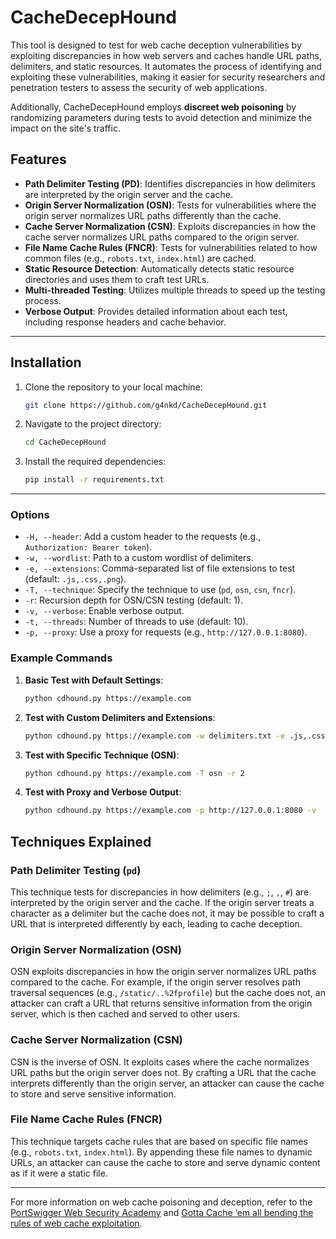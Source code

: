 # CacheDecepHound

This tool is designed to test for web cache deception vulnerabilities by exploiting discrepancies in how web servers and caches handle URL paths, delimiters, and static resources. It automates the process of identifying and exploiting these vulnerabilities, making it easier for security researchers and penetration testers to assess the security of web applications.

Additionally, CacheDecepHound employs **discreet web poisoning** by randomizing parameters during tests to avoid detection and minimize the impact on the site's traffic.

## Features

- **Path Delimiter Testing (PD)**: Identifies discrepancies in how delimiters are interpreted by the origin server and the cache.
- **Origin Server Normalization (OSN)**: Tests for vulnerabilities where the origin server normalizes URL paths differently than the cache.
- **Cache Server Normalization (CSN)**: Exploits discrepancies in how the cache server normalizes URL paths compared to the origin server.
- **File Name Cache Rules (FNCR)**: Tests for vulnerabilities related to how common files (e.g., `robots.txt`, `index.html`) are cached.
- **Static Resource Detection**: Automatically detects static resource directories and uses them to craft test URLs.
- **Multi-threaded Testing**: Utilizes multiple threads to speed up the testing process.
- **Verbose Output**: Provides detailed information about each test, including response headers and cache behavior.

---

## Installation

1. Clone the repository to your local machine:
   ```bash
   git clone https://github.com/g4nkd/CacheDecepHound.git
   ```

2. Navigate to the project directory:
   ```bash
   cd CacheDecepHound
   ```

3. Install the required dependencies:
   ```bash
   pip install -r requirements.txt
   ```

---

### Options

- `-H, --header`: Add a custom header to the requests (e.g., `Authorization: Bearer token`).
- `-w, --wordlist`: Path to a custom wordlist of delimiters.
- `-e, --extensions`: Comma-separated list of file extensions to test (default: `.js,.css,.png`).
- `-T, --technique`: Specify the technique to use (`pd`, `osn`, `csn`, `fncr`).
- `-r`: Recursion depth for OSN/CSN testing (default: 1).
- `-v, --verbose`: Enable verbose output.
- `-t, --threads`: Number of threads to use (default: 10).
- `-p, --proxy`: Use a proxy for requests (e.g., `http://127.0.0.1:8080`).

### Example Commands

1. **Basic Test with Default Settings**:
   ```bash
   python cdhound.py https://example.com
   ```

2. **Test with Custom Delimiters and Extensions**:
   ```bash
   python cdhound.py https://example.com -w delimiters.txt -e .js,.css,.html
   ```

3. **Test with Specific Technique (OSN)**:
   ```bash
   python cdhound.py https://example.com -T osn -r 2
   ```

4. **Test with Proxy and Verbose Output**:
   ```bash
   python cdhound.py https://example.com -p http://127.0.0.1:8080 -v
   ```

## Techniques Explained

### Path Delimiter Testing (`pd`)

This technique tests for discrepancies in how delimiters (e.g., `;`, `,`, `#`) are interpreted by the origin server and the cache. If the origin server treats a character as a delimiter but the cache does not, it may be possible to craft a URL that is interpreted differently by each, leading to cache deception.

### Origin Server Normalization (OSN)

OSN exploits discrepancies in how the origin server normalizes URL paths compared to the cache. For example, if the origin server resolves path traversal sequences (e.g., `/static/..%2fprofile`) but the cache does not, an attacker can craft a URL that returns sensitive information from the origin server, which is then cached and served to other users.

### Cache Server Normalization (CSN)

CSN is the inverse of OSN. It exploits cases where the cache normalizes URL paths but the origin server does not. By crafting a URL that the cache interprets differently than the origin server, an attacker can cause the cache to store and serve sensitive information.

### File Name Cache Rules (FNCR)

This technique targets cache rules that are based on specific file names (e.g., `robots.txt`, `index.html`). By appending these file names to dynamic URLs, an attacker can cause the cache to store and serve dynamic content as if it were a static file.

---

For more information on web cache poisoning and deception, refer to the [PortSwigger Web Security Academy](https://portswigger.net/web-security/web-cache-poisoning) and [Gotta Cache ‘em all bending the rules of web cache exploitation](https://www.youtube.com/watch?v=70yyOMFylUA).
